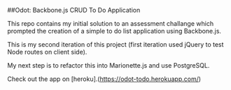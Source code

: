 ##Odot: Backbone.js CRUD To Do Application

This repo contains my initial solution to an assessment challange which prompted the creation of a simple to do list application using Backbone.js.

This is my second iteration of this project (first iteration used jQuery to test Node routes on client side).

My next step is to refactor this into Marionette.js and use PostgreSQL.

Check out the app on [heroku].(https://odot-todo.herokuapp.com/)
